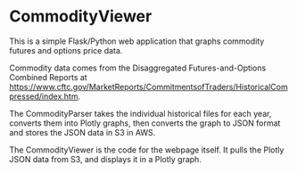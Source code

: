 # CommodityViewer
This is a simple Flask/Python web application that graphs commodity futures and options price data. 

Commodity data comes from the Disaggregated Futures-and-Options Combined Reports at https://www.cftc.gov/MarketReports/CommitmentsofTraders/HistoricalCompressed/index.htm. 

The CommodityParser takes the individual historical files for each year, converts them into Plotly graphs, then converts the graph to JSON format and stores the JSON data in S3 in AWS. 

The CommodityViewer is the code for the webpage itself. It pulls the Plotly JSON data from S3, and displays it in a Plotly graph. 
